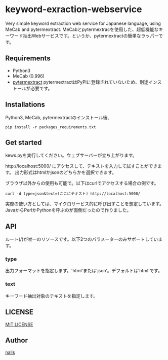 # keyword-exraction-webservice
Very simple keyword extraction web service for Japanese language, using MeCab and pytermextract.
MeCabとpytermextracを使用した、超低機能なキーワード抽出Webサービスです。というか、pytermextractの簡単なラッパーです。

## Requirements
- Python3
- MeCab (0.996)
- [pytermextract](http://gensen.dl.itc.u-tokyo.ac.jp/pytermextract/)
pytermextractはPyPIに登録されていないため、別途インストールが必要です。

## Installations

Python3, MeCab, pytermextractのインストール後、

```
pip install -r packages_requirements.txt
```

## Get started
kews.pyを実行してください。ウェブサーバーが立ち上がります。

http://localhost:5000/ にアクセスして、テキストを入力して試すことができます。
出力形式はhtmlかjsonのどちらかを選択できます。

ブラウザ以外からの使用も可能で。以下はcurlでアクセスする場合の例です。

```
curl -d type=json&text=(ここにテキスト) http://localhost:5000/
```

実際の使い方としては、マイクロサービス的に呼び出すことを想定しています。JavaからPerlかPythonを呼ぶのが面倒だったので作りました。

## API
ルート(/)が唯一のリソースです。以下2つのパラメーターのみサポートしています。

### type
出力フォーマットを指定します。'html'または’json’。デフォルトは’html’です。
### text
キーワード抽出対象のテキストを指定します。

## LICENSE

[MIT LICENSE](https://github.com/nalls/keyword-exraction-webservice/blob/master/LICENSE)

## Author

[nalls](https://github.com/nalls)
